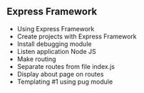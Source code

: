 ## Express Framework 
- Using Express Framework
- Create projects with Express Framework
- Install debugging module
- Listen application Node JS
- Make routing
- Separate routes from file index.js
- Display about page on routes
- Templating #1 using pug module